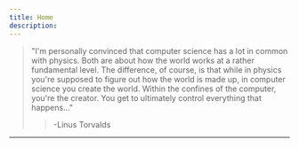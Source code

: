 ```yaml
---
title: Home
description: 
---
```


> "I'm personally convinced that computer science has a lot in common with physics. 
> Both are about how the world works at a rather fundamental level. 
> The difference, of course, is that while in physics you're supposed to figure out how the world is made up, in computer science you create the world. 
> Within the confines of the computer, you're the creator. 
> You get to ultimately control everything that happens..." 
>> -Linus Torvalds

---

